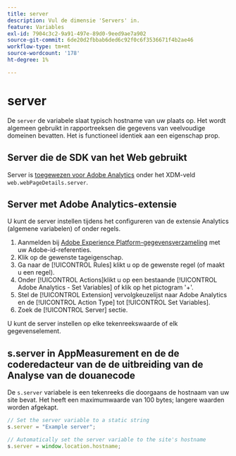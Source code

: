 ```yaml
---
title: server
description: Vul de dimensie 'Servers' in.
feature: Variables
exl-id: 7904c3c2-9a91-497e-89d0-9eed9ae7a902
source-git-commit: 6de20d2fbbab6ded6c92f0c6f3536671f4b2ae46
workflow-type: tm+mt
source-wordcount: '178'
ht-degree: 1%

---
```


# server

De `server` de variabele slaat typisch hostname van uw plaats op. Het wordt algemeen gebruikt in rapportreeksen die gegevens van veelvoudige domeinen bevatten. Het is functioneel identiek aan een eigenschap prop.

## Server die de SDK van het Web gebruikt

Server is [toegewezen voor Adobe Analytics](https://experienceleague.adobe.com/docs/analytics/implementation/aep-edge/variable-mapping.html) onder het XDM-veld `web.webPageDetails.server`.

## Server met Adobe Analytics-extensie

U kunt de server instellen tijdens het configureren van de extensie Analytics (algemene variabelen) of onder regels.

1. Aanmelden bij [Adobe Experience Platform-gegevensverzameling](https://experience.adobe.com/data-collection) met uw Adobe-id-referenties.
2. Klik op de gewenste tageigenschap.
3. Ga naar de [!UICONTROL Rules] klikt u op de gewenste regel (of maakt u een regel).
4. Onder [!UICONTROL Actions]klikt u op een bestaande [!UICONTROL Adobe Analytics - Set Variables] of klik op het pictogram &#39;+&#39;.
5. Stel de [!UICONTROL Extension] vervolgkeuzelijst naar Adobe Analytics en de [!UICONTROL Action Type] tot [!UICONTROL Set Variables].
6. Zoek de [!UICONTROL Server] sectie.

U kunt de server instellen op elke tekenreekswaarde of elk gegevenselement.

## s.server in AppMeasurement en de de coderedacteur van de de uitbreiding van de Analyse van de douanecode

De `s.server` variabele is een tekenreeks die doorgaans de hostnaam van uw site bevat. Het heeft een maximumwaarde van 100 bytes; langere waarden worden afgekapt.

```js
// Set the server variable to a static string
s.server = "Example server";

// Automatically set the server variable to the site's hostname
s.server = window.location.hostname;
```
